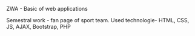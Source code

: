 ZWA - Basic of web applications

Semestral work - fan page of sport team. 
Used technologie- HTML, CSS, JS, AJAX, Bootstrap, PHP

